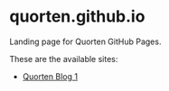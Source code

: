 # quorten.github.io
Landing page for Quorten GitHub Pages.

These are the available sites:

* [Quorten Blog 1](quorten-blog1/)
